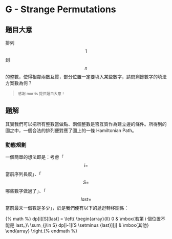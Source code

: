 # G - Strange Permutations

## 題目大意

排列 $$1$$ 到 $$n$$ 的整數，使得相鄰兩數互質，部分位置一定要填入某些數字，請問剩餘數字的填法方案數為何？

> <small>感謝 morris 提供題目大意！</small>

## 題解

其實我們可以把所有整數當做點、兩個整數是否互質作為建立邊的條件。所得到的圖之中，一個合法的排列便對應了圖上的一條 Hamiltonian Path。

### 動態規劃

一個簡單的想法即是：考慮「$$i=$$ 當前序列長度」、「$$S=$$ 哪些數字做過了」、「$$last =$$ 當前最末一個數是多少」，於是我們便有以下的遞迴轉移關係：

{% math %} dp[i][S][last] = \left\{
\begin{array}{ll}
0 & \mbox{若第 i 個位置不能是 last。}\\
\sum_{j\in S} dp[i-1][S \setminus \{last\}][j] & \mbox{其他}
\end{array}
\right.{% endmath %}
